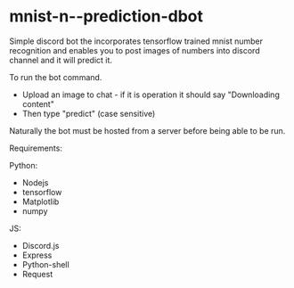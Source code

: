 # mnist-n--prediction-dbot
Simple discord bot the incorporates tensorflow trained mnist number recognition and enables you to post images of numbers into discord channel and it will predict it.

To run the bot command.
- Upload an image to chat - if it is operation it should say "Downloading content"
- Then type "predict" (case sensitive)

Naturally the bot must be hosted from a server before being able to be run.


Requirements:

Python:
- Nodejs
- tensorflow
- Matplotlib
- numpy


JS:
- Discord.js
- Express
- Python-shell
- Request

